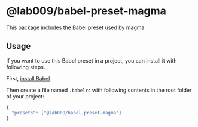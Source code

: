 # @lab009/babel-preset-magma

This package includes the Babel preset used by magma

## Usage

If you want to use this Babel preset in a project, you can install it with following steps.

First, [install Babel](https://babeljs.io/docs/setup/).

Then create a file named `.babelrc` with following contents in the root folder of your project:

  ```js
  {
    "presets": ["@lab009/babel-preset-magma"]
  }
  ```
